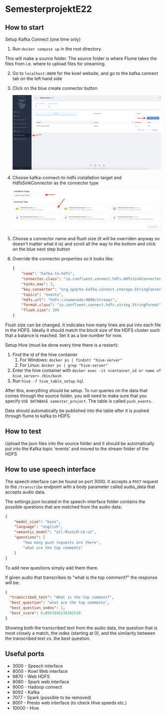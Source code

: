 # SemesterprojektE22

## How to start


Setup Kafka Connect (one time only)

1. Run ```docker compose up``` in the root directory.

This will make a source folder. The source folder is where Flume takes the files from i.e. where to upload files for streaming.

2. Go to ```localhost:8000``` for the kowl website, and go to the kafka connect tab on the left hand side
3. Click on the blue create connector button

   ![](assets/20221115_214407_image.png)
4. Choose kafka-connect-to-hdfs installation target and HdfsSinkConnector as the connector type

   ![](assets/20221115_214558_image.png)
5. Choose a connector name and flush size (it will be overriden anyway so doesn't matter what it is) and scroll all the way to the bottom and click on the blue next step button
6. Override the connector properties so it looks like:

   ```json
   {
       "name": "kafka-to-hdfs",
       "connector.class": "io.confluent.connect.hdfs.HdfsSinkConnector",
       "tasks.max": 3,
       "key.converter": "org.apache.kafka.connect.storage.StringConverter",
       "topics": "events",
       "hdfs.url": "hdfs://namenode:9000/stream/",
       "format.class": "io.confluent.connect.hdfs.string.StringFormat",
       "flush.size": 100
   }

   ```
Flush size can be changed. It indicates how many lines are put into each file in the HDFS. Ideally it should match the block size of the HDFS cluster such that a balance is reached. Set it as a low number for now.

Setup Hive (must be done every time there is a restart):

1. Find the id of the hive container
   1. For Windows: `docker ps | findstr "hive-server"`
   2. For Linux: `docker ps | grep "hive-server"`
2. Enter the hive container with `docker exec -it <container_id or name of hive_server> /bin/bash`
3. Run `hive -f hive_table_setup.hql`


After this, everything should be setup. To run queries on the data that comes through the source folder, you will need to make sure that you specify ```USE DATABASE semester_project```. The table is called ```push_events```.

Data should automatically be published into the table after it is pushed through flume to kafka to HDFS.

## How to test

Upload the json files into the source folder and it should be automatically put into the Kafka topic 'events' and moved to the stream folder of the HDFS

## How to use speech interface 
The speech interface can be found on port 3000. It accepts a `POST` request to the `/transcribe` endpoint with a body parameter called audio_data that accepts audio data.

The settings.json located in the speech-interface folder contains the possible questions that are matched from the audio data:

```json
{
    "model_size": "base",
    "language": "english",
    "semantic_model": "all-MiniLM-L6-v2",
    "questions": [
        "how many push requests are there",
        "what are the top comments"
    ]
}
```
To add new questions simply add them there.

If given audio that transcribes to "what is the top comment?" the response will be:

```json
{
  "transcribed_text": "What is the top comment?",
  "best_question": "what are the top comments",
  "best_question_index": 1,
  "best_score": 0.8937845230102539
}
```
Showing both the transcribed text from the audio data, the question that is most closely a match, the index (starting at 0), and the similarity between the transcribed text vs. the best question.

## Useful ports
- 3000 - Speech interface
- 8000 - Kowl Web interface
- 9870 - Web HDFS
- 8080 - Spark web interface
- 9000 - Hadoop connect
- 9092 - Kafka
- 7077 - Spark (possible to be removed)
- 8001 - Presto web interface (to check Hive speeds etc.)
- 10000 - Hive